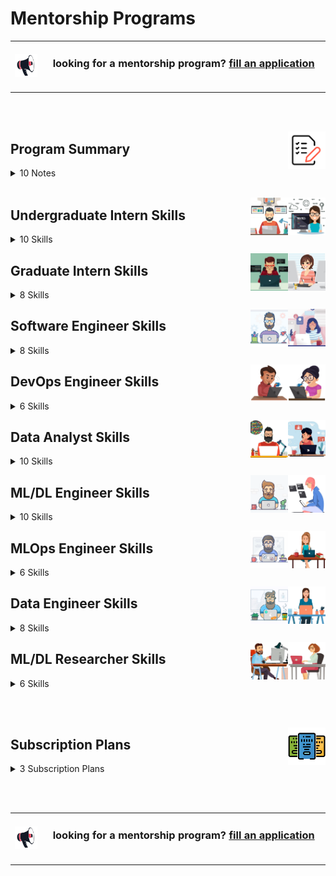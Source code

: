 # Mentorship Programs

<table>
    <tbody>
<tr>
<td align="center" width="10%"><a href="https://forms.gle/3rRZLvBtCusJZd6k9"><img src="/icons/announcement.png" width="100%"></img></a></td>
<td align="center" width="90%"><h3>looking for a mentorship program? <a href="https://forms.gle/3rRZLvBtCusJZd6k9">fill an application</a></h3><br></td>
</tr>
    </tbody>
</table>

<br><br>

<a href="/Mentorship-Programs/README.md"><img align="right" width="60" src="/icons/agenda.png"></img></a>

## Program Summary

<details>
<summary>10 Notes</summary>
<table>
    <tbody>
        <tr>
<td width="250px" align="left">01- Eligibility</td>
<td width="750px" align="left">Open to final-year bachelor's students, master's students, and junior to mid-level engineers with less than five years of experience.</td>
        </tr>
        <tr>
<td align="left">02- Job Titles & Skills</td>
<td align="left">The program consists of 8 job titles, each containing 8 key skills. Mentees can select only the job titles and skills that interest them.</td>
        </tr>
        <tr>
<td align="left">03- Skill Duration</td>
<td align="left">Each skill module lasts 2, 4, or 8 weeks, based on the mentee’s availability and experience. The standard duration is 4 weeks.</td>
        </tr>
        <tr>
<td align="left">04- Job Title Duration</td>
<td align="left">Completing an entire job title takes 4, 8, or 16 months, depending on the skill durations chosen.</td>
        </tr>
        <tr>
<td align="left">05- Break Flexibility</td>
<td align="left">Mentees can take breaks between skills for personal reasons or other commitments.</td>
        </tr>
        <tr>
<td align="left">06- Hands-On Learning</td>
<td align="left">Each skill includes educational projects, case studies, or problem-solving tasks that mentees must complete and submit.</td>
        </tr>
        <tr>
<td align="left">07- Profile Building</td>
<td align="left">Practical work contributes to building a strong professional portfolio showcasing applied expertise.</td>
        </tr>
        <tr>
<td align="left">08- Theoretical Support</td>
<td align="left">In addition to hands-on experience, mentees have access to courses, resources, and textbooks to deepen their understanding.</td>
        </tr>
        <tr>
<td align="left">09- Career Support</td>
<td align="left">After completing a job title's skills, mentees receive CV enhancement support and a mock interview to prepare for real-world opportunities.</td>
        </tr>
        <tr>
<td align="left">10- Personalized Learning</td>
<td align="left">The program adapts to the mentee’s pace, interests, and professional goals.</td>
        </tr>
    </tbody>
</table>
</details>

<br>

<a href="/Mentorship-Programs/README.md"><img align="right" width="60" src="/Interview-Preparation/logos/emp02.png"></img></a>
<a href="/Mentorship-Programs/README.md"><img align="right" width="60" src="/Interview-Preparation/logos/emp01.png"></img></a>

## Undergraduate Intern Skills

<details>
<summary>10 Skills</summary>
<table>
    <tbody>
        <tr>
<td width="500px" align="left">
<h3 align="left">01  Programming Language (C/C++/C#/Java)</h3>
* Variables, Data Types, Loops, Conditionals, Functions, Recursion, Arrays, Memory Allocation, Garbage Collection, Debugging, Collections, Built-in Methods in Collections, Pointers, References, Modules. <br> 
<br>
* 8 <a href="/Software-Engineering-Educational-Projects/README.md">Educational Projects</a><br> 
* YouTube Courses<br> 
* <a href="/eLearning-Platform-Resources/freecodecamp-courses/computer-science.md">freeCodeCamp Courses</a><br> 
* <a href="/eLearning-Platform-Resources/coursera-specializations/computer-science.md">Coursera Courses</a><br> 
* Udemy Courses <br> 
</td>
<td width="500px" align="left">
<h3 align="left">02  Object-Oriented Programming</h3>
* Classes, Objects, Encapsulation, Inheritance, Polymorphism, Abstraction, Access Modifiers, Static Members, Method Overloading, Method Overriding, Interfaces, Exception Handling, File Handling. <br> 
<br>
* 8 <a href="/Software-Engineering-Educational-Projects/README.md">Educational Projects</a><br> 
* YouTube Courses <br> 
* <a href="/eLearning-Platform-Resources/freecodecamp-courses/computer-science.md">freeCodeCamp Courses</a><br> 
* <a href="/eLearning-Platform-Resources/coursera-specializations/computer-science.md">Coursera Courses</a><br> 
* Udemy Courses <br> 
</td>
        </tr>
        <tr>
<td width="500px" align="left">
<h3 align="left">03  HackerRank/AtCoder Online Judge Phases</h3>
* 200+ Problems on: Arrays and Strings, Functions and Libraries, Implementation, Easy Problems. <br> 
<br>
* 4 <a href="/Problem-Solving-Training/level-1/README.md">Problem Solving Phases</a><br>
* YouTube Courses <br> 
* <a href="/eLearning-Platform-Resources/freecodecamp-courses/computer-science.md">freeCodeCamp Courses</a><br> 
* <a href="/eLearning-Platform-Resources/coursera-specializations/computer-science.md">Coursera Courses</a><br> 
* Udemy Courses <br> 
</td>
<td width="500px" align="left">
<h3 align="left">04  LeetCode/Codeforces Online Judge Phases</h3>
* 200+ Array, Implementation, Bit Manipulation, Math, String, Easy Problems. <br> 
<br>
* 4 <a href="/Problem-Solving-Training/level-1/README.md">Problem Solving Phases</a><br>
* YouTube Courses <br> 
* <a href="/eLearning-Platform-Resources/freecodecamp-courses/computer-science.md">freeCodeCamp Courses</a><br> 
* <a href="/eLearning-Platform-Resources/coursera-specializations/computer-science.md">Coursera Courses</a><br> 
* Udemy Courses <br> 
</td>
        </tr>
        <tr>
<td width="500px" align="left">
<h3 align="left">05  Linear Data Structures</h3>
* Arrays, Lists, Stacks (Array/List Based), Queues (Array/List Based), Deques (Array/List Based), Time Complexity. <br> 
<br>
* 8 <a href="/Software-Engineering-Educational-Projects/README.md">Educational Projects</a><br> 
* YouTube Courses <br> 
* <a href="/eLearning-Platform-Resources/freecodecamp-courses/computer-science.md">freeCodeCamp Courses</a><br> 
* <a href="/eLearning-Platform-Resources/coursera-specializations/computer-science.md">Coursera Courses</a><br> 
* Udemy Courses <br> 
</td>
<td width="500px" align="left">
<h3 align="left">06  Non-Linear Data Structures</h3>
* Binary Tree, Binary Search Tree, AVL Tree, Red Black Tree, Heap Trees, Hash Tables, Graphs, Tries, Disjoint Sets. <br> 
<br>
* 8 <a href="/Software-Engineering-Educational-Projects/README.md">Educational Projects</a><br> 
* YouTube Courses <br> 
* <a href="/eLearning-Platform-Resources/freecodecamp-courses/computer-science.md">freeCodeCamp Courses</a><br> 
* <a href="/eLearning-Platform-Resources/coursera-specializations/computer-science.md">Coursera Courses</a><br> 
* Udemy Courses <br> 
</td>
        </tr>
        <tr>
<td width="500px" align="left">
<h3 align="left">07  HackerRank/AtCoder Online Judge Phases</h3>
* 200+ Problems on: Array and Linked List, Stack and Queue, Binary Tree, Strings, Bit Manipulation, Implementation. Warmup and Recursion, Sorting, Search, Math Fundamentals. <br> 
<br>
* 4 <a href="/Problem-Solving-Training/level-2/README.md">Problem Solving Phases</a><br>
* YouTube Courses <br> 
* <a href="/eLearning-Platform-Resources/freecodecamp-courses/computer-science.md">freeCodeCamp Courses</a><br> 
* <a href="/eLearning-Platform-Resources/coursera-specializations/computer-science.md">Coursera Courses</a><br> 
* Udemy Courses <br>  
</td>
<td width="500px" align="left">
<h3 align="left">08  LeetCode/Codeforces Online Judge Phases</h3>
* 200+ Problems on: Array, Linked List, Stack, Queue and Dequeue,   Binary Tree, Heap Tree, Hash Table, Binary Search, Sorting, Greedy, Breadth/Depth First Search, Graph, Backtracking. <br> 
<br>
* 4 <a href="/Problem-Solving-Training/level-2/README.md">Problem Solving Phases</a><br>
* YouTube Courses <br> 
* <a href="/eLearning-Platform-Resources/freecodecamp-courses/computer-science.md">freeCodeCamp Courses</a><br> 
* <a href="/eLearning-Platform-Resources/coursera-specializations/computer-science.md">Coursera Courses</a><br> 
* Udemy Courses <br> 
</td>
        </tr>
        <tr>
<td width="500px" align="left">
<h3 align="left">09  Basic Algorithms Analysis & Design</h3>
* Sorting, Searching, Recursion, Time/Space complexity, Divide and Conquer, Mathematical Algorithms, Brute Force, Greedy Algorithms. <br> 
<br>
* 8 <a href="/Software-Engineering-Educational-Projects/README.md">Educational Projects</a><br> 
* YouTube Courses <br> 
* <a href="/eLearning-Platform-Resources/freecodecamp-courses/computer-science.md">freeCodeCamp Courses</a><br> 
* <a href="/eLearning-Platform-Resources/coursera-specializations/computer-science.md">Coursera Courses</a><br> 
* Udemy Courses <br> 
</td>
<td width="500px" align="left">
<h3 align="left">10  Graph Algorithms Analysis & Design</h3>
* Graph Theory, BFS, DFS, Shortest Path Algorithms, Geometric Algorithms, String Algorithms, Network Flow, Connected Components, Topological Sorting. <br> 
<br>
* 8 <a href="/Software-Engineering-Educational-Projects/README.md">Educational Projects</a><br> 
* YouTube Courses <br> 
* <a href="/eLearning-Platform-Resources/freecodecamp-courses/computer-science.md">freeCodeCamp Courses</a><br> 
* <a href="/eLearning-Platform-Resources/coursera-specializations/computer-science.md">Coursera Courses</a><br> 
* Udemy Courses <br> 
</td>
        </tr>
    </tbody>
</table>
</details>

<a href="/Mentorship-Programs/README.md"><img align="right" width="60" src="/Interview-Preparation/logos/emp06.png"></img></a>
<a href="/Mentorship-Programs/README.md"><img align="right" width="60" src="/Interview-Preparation/logos/emp05.png"></img></a>

## Graduate Intern Skills

<details>
<summary>8 Skills</summary>
<table>
    <tbody>
        <tr>
<td width="500px" align="left">
<h3 align="left">01  HackerRank/AtCoder Online Judge Phases</h3>
* 200+ Problems on: Number Theory, Combinatorics, Algebra, Geometry, Probability, Graph Theory, Greedy, Dynamic Programming, Implementation. <br> 
<br>
* 4 <a href="/Problem-Solving-Training/level-3/README.md">Problem Solving Phases</a><br>
* YouTube Courses <br> 
* <a href="/eLearning-Platform-Resources/freecodecamp-courses/computer-science.md">freeCodeCamp Courses</a><br> 
* <a href="/eLearning-Platform-Resources/coursera-specializations/computer-science.md">Coursera Courses</a><br> 
* Udemy Courses <br>  
</td>
<td width="500px" align="left">
<h3 align="left">02  LeetCode/Codeforces Online Judge Phases</h3>
* 200+ Problems on: Binary Search, Sorting, Greedy, Breadth First Search, Depth First Search, Graph, Backtracking, Math, String, Dynamic Programming. <br> 
<br>
* 4 <a href="/Problem-Solving-Training/level-3/README.md">Problem Solving Phases</a><br>
* YouTube Courses <br> 
* <a href="/eLearning-Platform-Resources/freecodecamp-courses/computer-science.md">freeCodeCamp Courses</a><br> 
* <a href="/eLearning-Platform-Resources/coursera-specializations/computer-science.md">Coursera Courses</a><br> 
* Udemy Courses <br>  
</td>
        </tr>
        <tr>
<td width="500px" align="left">
<h3 align="left">03  Operating Systems & Bash Scripting</h3>
* Processes, Threads, Scheduling, Memory Management, Virtual Memory, File Systems, I/O Management, Multitasking, Shell Commands, Bash Scripts. <br> 
<br>
* 8 <a href="/Software-Engineering-Educational-Projects/README.md">Educational Projects</a><br> 
* YouTube Courses <br> 
* <a href="/eLearning-Platform-Resources/freecodecamp-courses/computer-science.md">freeCodeCamp Courses</a><br> 
* <a href="/eLearning-Platform-Resources/coursera-specializations/computer-science.md">Coursera Courses</a><br> 
* Udemy Courses <br> 
</td>
<td width="500px" align="left">
<h3 align="left">04  Parallel Computing and Multithreading</h3>
* Concurrency, Threads, Locks, GPU, Synchronization, Parallelism, Multithreading, Multiprocessing, Distributed Computing, Load Balancing, Task Scheduling. <br> 
<br>
* 8 <a href="/Software-Engineering-Educational-Projects/README.md">Educational Projects</a><br> 
* YouTube Courses <br> 
* <a href="/eLearning-Platform-Resources/freecodecamp-courses/computer-science.md">freeCodeCamp Courses</a><br> 
* <a href="/eLearning-Platform-Resources/coursera-specializations/computer-science.md">Coursera Courses</a><br> 
* Udemy Courses <br> 
</td>
        </tr>
        <tr>
<td width="500px" align="left">
<h3 align="left">05  Graphical User Interface (GUI)</h3>
* GUI Concepts, Windows, Icons, Menus, Pointers (WIMP), Event-Driven Programming, Widgets & Controls, Buttons, Labels, Text Fields, Dialog Boxes & Tooltips, Menus & Toolbars, Tabs & Panels, Forms & Input Validation, Event Handling, State Management, Drawing & Rendering, Animation & Transitions. <br> 
<br>
* 8 <a href="/Software-Engineering-Educational-Projects/README.md">Educational Projects</a><br> 
* YouTube Courses <br> 
* <a href="/eLearning-Platform-Resources/freecodecamp-courses/software-engineering.md">freeCodeCamp Courses</a><br> 
* <a href="/eLearning-Platform-Resources/coursera-specializations/software-engineering.md">Coursera Courses</a><br> 
* Udemy Courses <br> 
</td>
<td width="500px" align="left">
<h3 align="left">06  Unit Testing and Package Manager</h3>
* Test-driven development (TDD),  test suites, assertions, mocking, stubbing, fixtures, test coverage, regression testing, edge cases, black-box testing, white-box testing, integration testing, frameworks (JUnit, PyTest, Mocha, Jest, NUnit), automated testing, debugging. <br> 
<br>
* 8 <a href="/Software-Engineering-Educational-Projects/README.md">Educational Projects</a><br> 
* YouTube Courses <br> 
* <a href="/eLearning-Platform-Resources/freecodecamp-courses/software-engineering.md">freeCodeCamp Courses</a><br> 
* <a href="/eLearning-Platform-Resources/coursera-specializations/software-engineering.md">Coursera Courses</a><br> 
* Udemy Courses <br> 
</td>
        </tr>
        <tr>
<td width="500px" align="left">
<h3 align="left">07  SQL/NoSQL Databases Fundamentals</h3>
* Relational databases, SQL, NoSQL, CRUD, indexing, normalization, denormalization, joins, stored procedures, views, triggers, partitioning, replication, sharding, backup, recovery, query optimization, performance tuning, database engines. <br> 
<br>
* 8 <a href="/Software-Engineering-Educational-Projects/README.md">Educational Projects</a><br> 
* YouTube Courses <br> 
* <a href="/eLearning-Platform-Resources/freecodecamp-courses/software-engineering.md">freeCodeCamp Courses</a><br> 
* <a href="/eLearning-Platform-Resources/coursera-specializations/software-engineering.md">Coursera Courses</a><br> 
* Udemy Courses <br> 
</td>
<td width="500px" align="left">
<h3 align="left">08  Database Design Fundamentals</h3>
* Entity-relationship (ER) diagrams, schemas, tables, attributes, primary keys, foreign keys, composite keys, normalization forms, relationships, constraints, data modeling, data integrity, cascading updates/deletes, indexing strategies, performance considerations. <br> 
<br>
* 8 <a href="/Software-Engineering-Educational-Projects/README.md">Educational Projects</a><br> 
* YouTube Courses <br> 
* <a href="/eLearning-Platform-Resources/freecodecamp-courses/software-engineering.md">freeCodeCamp Courses</a><br> 
* <a href="/eLearning-Platform-Resources/coursera-specializations/software-engineering.md">Coursera Courses</a><br> 
* Udemy Courses <br> 
</td>
        </tr>
    </tbody>
</table>
</details>

<a href="/Mentorship-Programs/README.md"><img align="right" width="60" src="/Interview-Preparation/logos/emp10.png"></img></a>
<a href="/Mentorship-Programs/README.md"><img align="right" width="60" src="/Interview-Preparation/logos/emp09.png"></img></a>

## Software Engineer Skills

<details>
<summary>8 Skills</summary>
<table>
    <tbody>
        <tr>
<td width="500px" align="left">
<h3 align="left">01  Object-Oriented Design</h3>
* Design Principles, Design Patterns, UML Diagrams, Abstraction, Encapsulation, Inheritance, Polymorphism, Interface Design, Cohesion, Coupling, Dependency Injection, Architectural Patterns. <br> 
<br>
<br>
* 8 <a href="/Software-Engineering-Educational-Projects/README.md">Educational Projects</a><br> 
* YouTube Courses <br> 
* <a href="/eLearning-Platform-Resources/freecodecamp-courses/software-engineering.md">freeCodeCamp Courses</a><br> 
* <a href="/eLearning-Platform-Resources/coursera-specializations/software-engineering.md">Coursera Courses</a><br> 
* Udemy Courses <br> 
</td>
<td width="500px" align="left">
<h3 align="left">02  Code Review and Refactoring</h3>
* Clean Code, Modularity, Readability, Code Smells, Dead Code Removal, Duplicate Code Elimination, Cyclomatic Complexity, Performance Improvement, Maintainability, Removing Technical Debt, Improving Architecture. <br> 
<br>
* 8 <a href="/Software-Engineering-Educational-Projects/README.md">Educational Projects</a><br> 
* YouTube Courses <br> 
* <a href="/eLearning-Platform-Resources/freecodecamp-courses/software-engineering.md">freeCodeCamp Courses</a><br> 
* <a href="/eLearning-Platform-Resources/coursera-specializations/software-engineering.md">Coursera Courses</a><br> 
* Udemy Courses <br> 
</td>
        </tr>
        <tr>
<td width="500px" align="left">
<h3 align="left">03  Advanced Data Structures</h3>
* Tries, B/B+ Tree, K-D Tree, Treap Tree, Skip List, Interval Tree, Segment Tree, Binary Indexed Tree, Suffix Array, Suffix Tree, Suffix Automaton. <br> 
<br>
* 8 <a href="/Software-Engineering-Educational-Projects/README.md">Educational Projects</a><br> 
* YouTube Courses <br> 
* <a href="/eLearning-Platform-Resources/freecodecamp-courses/computer-science.md">freeCodeCamp Courses</a><br> 
* <a href="/eLearning-Platform-Resources/coursera-specializations/computer-science.md">Coursera Courses</a><br> 
* Udemy Courses <br> 
</td>
<td width="500px" align="left">
<h3 align="left">04  Advanced Algorithms Analysis & Design</h3>
* Dynamic Programming, Divide and Conquer, Greedy Algorithms, Backtracking, Geometric Algorithms, Graph Algorithms. <br> 
<br>
<br>
* 8 <a href="/Software-Engineering-Educational-Projects/README.md">Educational Projects</a><br> 
* YouTube Courses <br> 
* <a href="/eLearning-Platform-Resources/freecodecamp-courses/computer-science.md">freeCodeCamp Courses</a><br> 
* <a href="/eLearning-Platform-Resources/coursera-specializations/computer-science.md">Coursera Courses</a><br> 
* Udemy Courses <br> 
</td>
        </tr>
        <tr>
<td width="500px" align="left">
<h3 align="left">05  HackerRank/AtCoder Online Judge Phases</h3>
* 200+ Problems on: Linear and Non-linear DS, Strings, Dynamic Programming, Greedy, Graph Theory, Mathematics, Number Theory, Combinatorics, Geometry, Probability <br> 
<br>
<br>
* 4 <a href="/Problem-Solving-Training/level-4/README.md">Problem Solving Phases</a><br>
* YouTube Courses <br> 
* <a href="/eLearning-Platform-Resources/freecodecamp-courses/computer-science.md">freeCodeCamp Courses</a><br> 
* <a href="/eLearning-Platform-Resources/coursera-specializations/computer-science.md">Coursera Courses</a><br> 
* Udemy Courses <br> 
</td>
<td width="500px" align="left">
<h3 align="left">06  LeetCode/Codeforces Online Judge Phases</h3>
* 200+ Problems on: Array, Stack, Queue, Dequeue, Binary Tree, Heap Tree, Hash Table, Breadth/Depth First Search, Backtracking, Binary Search, Greedy, Bit Manipulation, Sorting, Math, String, Dynamic Programming. <br> 
<br>
* 4 <a href="/Problem-Solving-Training/level-4/README.md">Problem Solving Phases</a><br>
* YouTube Courses <br> 
* <a href="/eLearning-Platform-Resources/freecodecamp-courses/computer-science.md">freeCodeCamp Courses</a><br> 
* <a href="/eLearning-Platform-Resources/coursera-specializations/computer-science.md">Coursera Courses</a><br> 
* Udemy Courses <br> 
</td>
        </tr>
        <tr>
<td width="500px" align="left">
<h3 align="left">07  System Design Principles</h3>
* coming soon <br> 
<br>
</td>
<td width="500px" align="left">
<h3 align="left">08  Microservices Architecture Fundamentals</h3>
* coming soon <br> 
<br>
</td>
        </tr>
    </tbody>
</table>
</details>

<a href="/Mentorship-Programs/README.md"><img align="right" width="60" src="/Interview-Preparation/logos/emp12.png"></img></a>
<a href="/Mentorship-Programs/README.md"><img align="right" width="60" src="/Interview-Preparation/logos/emp11.png"></img></a>

## DevOps Engineer Skills

<details>
<summary>6 Skills</summary>
<table>
    <tbody>
        <tr>
<td width="500px" align="left">
<h3 align="left">01  Git and Shell Foundations</h3>
* Git Basics, Version History, Branches, Merge/Rebase Branch, Pull/Push Commits, Resolving Conflicts, File Management, File Content, Permissions, Networking, Process Management, Disk Management, Archiving. <br> 
<br>
* 8 <a href="/Software-Engineering-Educational-Projects/README.md">Educational Projects</a><br> 
* YouTube Courses <br> 
* <a href="/eLearning-Platform-Resources/freecodecamp-courses/computer-science.md">freeCodeCamp Courses</a><br> 
* <a href="/eLearning-Platform-Resources/coursera-specializations/software-engineering.md">Coursera Courses</a><br> 
* <a href="/eLearning-Platform-Resources/google-specializations/README.md">Google Cloud Courses</a><br> 
* Udemy Courses <br> 
</td>
<td width="500px" align="left">
<h3 align="left">02  Docker and Kubernetes Foundations</h3>
* Foundations of Containerization and Virtualization, Docker Containers, Docker Images, Docker Compose, Deploying Software on Kubernetes, Data Engineering and MLOps, Networking in Docker and Kubernetes. <br> 
<br>
* 8 <a href="/Software-Engineering-Educational-Projects/README.md">Educational Projects</a><br> 
* YouTube Courses <br> 
* <a href="/eLearning-Platform-Resources/freecodecamp-courses/software-engineering.md">freeCodeCamp Courses</a><br> 
* <a href="/eLearning-Platform-Resources/coursera-specializations/software-engineering.md">Coursera Courses</a><br> 
* <a href="/eLearning-Platform-Resources/google-specializations/README.md">Google Cloud Courses</a><br> 
* Udemy Courses <br> 
</td>
        </tr>
        <tr>
<td width="500px" align="left">
<h3 align="left">03  Building APIs in C#/Java</h3>
* RESTful API Concepts, HTTP Methods (GET, POST, PUT, DELETE), Status Codes & Headers, Request/Response Cycle, Routing & Endpoints, URL Parameters & Query Strings, Request Parsing, JSON Serialization/Deserialization, Middleware & Hooks
Input Validation, Data Models & Schemas, Form Data & Multipart Handling, File Upload/Download, API Keys, JWT (JSON Web Tokens), OAuth2, Role-Based Access Control (RBAC), Unit/Integration Testing, API Testing Tools (Postman, curl, HTTPie), Swagger/OpenAPI Documentation, Caching & Rate Limiting, API Versioning, Environment Variables & Config, Containerization (Docker), CI/CD for API Deployment. <br> 
<br>
* 8 <a href="/Software-Engineering-Educational-Projects/README.md">Educational Projects</a><br> 
* YouTube Courses <br> 
* <a href="/eLearning-Platform-Resources/freecodecamp-courses/software-engineering.md">freeCodeCamp Courses</a><br> 
* <a href="/eLearning-Platform-Resources/coursera-specializations/software-engineering.md">Coursera Courses</a><br> 
* <a href="/eLearning-Platform-Resources/google-specializations/README.md">Google Cloud Courses</a><br> 
* Udemy Courses <br> 
</td>
<td width="500px" align="left">
<h3 align="left">04  Software Engineering in Production</h3>
* Reliability & Availability, Scalability & Performance, Maintainability & Observability, Backward Compatibility, Fault Tolerance, Microservices Architecture, Monolith vs Distributed Systems, API Design (REST/gRPC), Design Patterns, Service-Oriented Architecture (SOA), Infrastructure as Code (Terraform, CloudFormation), Containerization (Docker), Orchestration (Kubernetes), Blue-Green / Canary Deployments, Rollback Strategy, Logging (Structured Logs, Log Rotation), Metrics (Latency, Throughput, Error Rate), Tracing (OpenTelemetry, Jaeger), Alerting (Prometheus, Grafana, PagerDuty), Health Checks. <br> 
<br>
<br>
* 8 <a href="/Software-Engineering-Educational-Projects/README.md">Educational Projects</a><br> 
* YouTube Courses <br> 
* <a href="/eLearning-Platform-Resources/freecodecamp-courses/software-engineering.md">freeCodeCamp Courses</a><br> 
* <a href="/eLearning-Platform-Resources/coursera-specializations/software-engineering.md">Coursera Courses</a><br> 
* <a href="/eLearning-Platform-Resources/google-specializations/README.md">Google Cloud Courses</a><br> 
* Udemy Courses <br> 
</td>
        </tr>
        <tr>
<td width="500px" align="left">
<h3 align="left">05  Cloud Computing (AWS)</h3>
* coming soon <br> 
</td>
<td width="500px" align="left">
<h3 align="left">06  Cloud Computing (Microsoft Azure)</h3>
* coming soon <br> 
</td>
        </tr>
    </tbody>
</table>
</details>

<a href="/Mentorship-Programs/README.md"><img align="right" width="60" src="/Interview-Preparation/logos/emp16.png"></img></a>
<a href="/Mentorship-Programs/README.md"><img align="right" width="60" src="/Interview-Preparation/logos/emp15.png"></img></a>

## Data Analyst Skills

<details>
<summary>10 Skills</summary>
<table>
    <tbody>
        <tr>
<td width="500px" align="left">
<h3 align="left">01  Python/R Programming</h3>
* Data Types, Conditions, Loops, Functions, Modules, Packages, OOP Concepts, Exception Handling, File Handling, Debugging, Unit Testing, Data Serialization. <br> 
<br>
* 4 <a href="/Data-Science-Case-Studies/level-2.md">Case Studies</a><br> 
* YouTube Courses <br> 
* <a href="/eLearning-Platform-Resources/freecodecamp-courses/data-science.md">freeCodeCamp Courses</a><br> 
* <a href="/eLearning-Platform-Resources/datacamp-tracks/README.md">DataCamp Courses</a><br> 
* <a href="/eLearning-Platform-Resources/coursera-specializations/data-science.md">Coursera Courses</a><br> 
* Udemy Courses <br> 
</td>
<td width="500px" align="left">
<h3 align="left">02  Statistics Fundamentals</h3>
* Descriptive Statistics, Probability Distributions, Hypothesis Testing, Sampling Techniques, Experimental Design, A/B Testing, Statistical Inference, Bayesian Statistics. <br>
<br>
* 4 <a href="/Data-Science-Case-Studies/level-2.md">Case Studies</a><br> 
* YouTube Courses <br> 
* <a href="/eLearning-Platform-Resources/freecodecamp-courses/data-science.md">freeCodeCamp Courses</a><br> 
* <a href="/eLearning-Platform-Resources/datacamp-tracks/README.md">DataCamp Courses</a><br> 
* <a href="/eLearning-Platform-Resources/coursera-specializations/data-science.md">Coursera Courses</a><br> 
* Udemy Courses <br> 
</td>
        </tr>
        <tr>
<td width="500px" align="left">
<h3 align="left">03  Data Wrangling and Manipulation</h3>
* NumPy, Pandas, Cleaning Data, Filtering and Selecting Data, Reshaping Data, Joining Data, Grouping and Aggregating Data, Pivoting Data, Dates and Times Data. <br> 
<br>
* 4 <a href="/Data-Science-Case-Studies/level-2.md">Case Studies</a><br> 
* YouTube Courses <br> 
* <a href="/eLearning-Platform-Resources/freecodecamp-courses/data-science.md">freeCodeCamp Courses</a><br> 
* <a href="/eLearning-Platform-Resources/datacamp-tracks/README.md">DataCamp Courses</a><br> 
* <a href="/eLearning-Platform-Resources/coursera-specializations/data-science.md">Coursera Courses</a><br> 
* Udemy Courses <br> 
</td>
<td width="500px" align="left">
<h3 align="left">04  Data Visualization</h3>
* Matplotlib, Seaborn, Visualizing Geospatial Data, Visualizing Time Series Data, Customising Plots, Plot Numerical and Categorical Features. <br> 
<br>
* 4 <a href="/Data-Science-Case-Studies/level-2.md">Case Studies</a><br> 
* YouTube Courses <br> 
* <a href="/eLearning-Platform-Resources/freecodecamp-courses/data-science.md">freeCodeCamp Courses</a><br> 
* <a href="/eLearning-Platform-Resources/datacamp-tracks/README.md">DataCamp Courses</a><br> 
* <a href="/eLearning-Platform-Resources/coursera-specializations/data-science.md">Coursera Courses</a><br> 
* Udemy Courses <br> 
</td>
        </tr>
        <tr>
<td width="500px" align="left">
<h3 align="left">05  Feature Engineering and Selection</h3>
* One-hot Encoding, Bin/Encode Feature, Scale Feature, Transform Feature, Variance Threshold, K Best Features, Features by Significance, Features by Model. <br> 
<br>
* 4 <a href="/Data-Science-Case-Studies/level-2.md">Case Studies</a><br> 
* YouTube Courses <br> 
* <a href="/eLearning-Platform-Resources/freecodecamp-courses/data-science.md">freeCodeCamp Courses</a><br> 
* <a href="/eLearning-Platform-Resources/datacamp-tracks/README.md">DataCamp Courses</a><br> 
* <a href="/eLearning-Platform-Resources/coursera-specializations/data-science.md">Coursera Courses</a><br> 
* Udemy Courses <br> 
</td>
<td width="500px" align="left">
<h3 align="left">06  Outlier and Imbalanced Data Handling</h3>
* Boxplot, Modified Z-Score, Isolation Forest, Local Factor, DBSCAN, k-Means Outlier Detection, SMOTE, Borderline SMOTE, SMOTE ENN, SMOTE Tomek Oversampling. <br> 
<br>
* 4 <a href="/Data-Science-Case-Studies/level-2.md">Case Studies</a><br> 
* YouTube Courses <br> 
* <a href="/eLearning-Platform-Resources/freecodecamp-courses/data-science.md">freeCodeCamp Courses</a><br> 
* <a href="/eLearning-Platform-Resources/datacamp-tracks/README.md">DataCamp Courses</a><br> 
* <a href="/eLearning-Platform-Resources/coursera-specializations/data-science.md">Coursera Courses</a><br> 
* Udemy Courses <br> 
</td>
        </tr>
        <tr>
<td width="500px" align="left">
<h3 align="left">07  SQL/NoSQL Databases Fundamentals</h3>
* Basic Syntax, Data Definition Language, Data Manipulation Language, Querying Data, Joins, Aggregating Data, Subqueries and Nested Queries. <br> 
<br>
* 4 <a href="/Data-Science-Case-Studies/level-1.md">Case Studies</a><br> 
* YouTube Courses <br> 
* <a href="/eLearning-Platform-Resources/freecodecamp-courses/data-science.md">freeCodeCamp Courses</a><br> 
* <a href="/eLearning-Platform-Resources/datacamp-tracks/README.md">DataCamp Courses</a><br> 
* <a href="/eLearning-Platform-Resources/coursera-specializations/data-science.md">Coursera Courses</a><br> 
* Udemy Courses <br> 
</td>
<td width="500px" align="left">
<h3 align="left">08  Google Sheets and Excel Fundamentals</h3>
* Formulas, Pivot Tables, Charts, Conditional Formatting, Data Preparation, Data Visualization, Error and Uncertainty. <br> 
<br>
<br>
* 4 <a href="/Data-Science-Case-Studies/level-1.md">Case Studies</a><br> 
* YouTube Courses <br> 
* <a href="/eLearning-Platform-Resources/freecodecamp-courses/data-science.md">freeCodeCamp Courses</a><br> 
* <a href="/eLearning-Platform-Resources/datacamp-tracks/README.md">DataCamp Courses</a><br> 
* <a href="/eLearning-Platform-Resources/coursera-specializations/data-science.md">Coursera Courses</a><br> 
* Udemy Courses <br> 
</td>
        </tr>
        <tr>
<td width="500px" align="left">
<h3 align="left">09  Dashboard Development using PowerBI</h3>
* coming soon <br> 
<br>
</td>
<td width="500px" align="left">
<h3 align="left">10  Dashboard Development using Tableau</h3>
* coming soon <br> 
<br>
</td>
        </tr>
    </tbody>
</table>
</details>

<a href="/Mentorship-Programs/README.md"><img align="right" width="60" src="/Interview-Preparation/logos/emp18.png"></img></a>
<a href="/Mentorship-Programs/README.md"><img align="right" width="60" src="/Interview-Preparation/logos/emp17.png"></img></a>

## ML/DL Engineer Skills

<details>
<summary>10 Skills</summary>
<table>
    <tbody>
        <tr>
<td width="500px" align="left">
<h3 align="left">01  Supervised Machine Learning</h3>
* Linear Models, Neighbors Models, Tree Models,     Ensemble Models, SVM Models, Neural Networks Models, by Scikit-learn. <br> 
<br>
* 4 <a href="/Data-Science-Case-Studies/level-3.md">Case Studies</a><br> 
* YouTube Courses <br> 
* <a href="/eLearning-Platform-Resources/freecodecamp-courses/artificial-intelligence.md">freeCodeCamp Courses</a><br> 
* <a href="/eLearning-Platform-Resources/datacamp-tracks/README.md">DataCamp Courses</a><br> 
* <a href="/eLearning-Platform-Resources/coursera-specializations/artificial-intelligence.md">Coursera Courses</a><br> 
* <a href="/eLearning-Platform-Resources/deeplearningai-specializations/README.md">DeepLearning.AI Courses</a><br> 
* <a href="/eLearning-Platform-Resources/google-specializations/README.md">Google Cloud Courses</a><br> 
* Udemy Courses <br> 
</td>
<td width="500px" align="left">
<h3 align="left">02  Unsupervised Machine Learning</h3>
* Cluster Models, Decomposition Models by Scikit-learn,  Soft Clustering vs. Hard Clustering, Dimensionality Reduction. <br> 
<br>
* 4 <a href="/Data-Science-Case-Studies/level-3.md">Case Studies</a><br> 
* YouTube Courses <br> 
* <a href="/eLearning-Platform-Resources/freecodecamp-courses/artificial-intelligence.md">freeCodeCamp Courses</a><br> 
* <a href="/eLearning-Platform-Resources/datacamp-tracks/README.md">DataCamp Courses</a><br> 
* <a href="/eLearning-Platform-Resources/coursera-specializations/artificial-intelligence.md">Coursera Courses</a><br> 
* <a href="/eLearning-Platform-Resources/deeplearningai-specializations/README.md">DeepLearning.AI Courses</a><br> 
* <a href="/eLearning-Platform-Resources/google-specializations/README.md">Google Cloud Courses</a><br> 
* Udemy Courses <br> 
</td>
        </tr>
        <tr>
<td width="500px" align="left">
<h3 align="left">03  Deep Learning Fundamentals</h3>
* Artificial NN, Deep NN, Convolution NN, Recurrent NN, by Tensorflow and PyTorch. Hyperparameter Tuning and Optimization. <br> 
<br>
* 4 <a href="/Data-Science-Case-Studies/level-4.md">Case Studies</a><br> 
* YouTube Courses <br> 
* <a href="/eLearning-Platform-Resources/freecodecamp-courses/artificial-intelligence.md">freeCodeCamp Courses</a><br> 
* <a href="/eLearning-Platform-Resources/datacamp-tracks/README.md">DataCamp Courses</a><br> 
* <a href="/eLearning-Platform-Resources/coursera-specializations/artificial-intelligence.md">Coursera Courses</a><br> 
* <a href="/eLearning-Platform-Resources/deeplearningai-specializations/README.md">DeepLearning.AI Courses</a><br> 
* <a href="/eLearning-Platform-Resources/google-specializations/README.md">Google Cloud Courses</a><br> 
* Udemy Courses <br> 
</td>
<td width="500px" align="left">
<h3 align="left">04  Generative Models Fundamentals</h3>
* Generative Adversarial Networks (GANs), Variational Autoencoders (VAEs), Diffusion Models, Autoregressive Models, Autoregressive Flows, Implicit Density Models. <br> 
<br>
* 4 <a href="/Data-Science-Case-Studies/level-4.md">Case Studies</a><br> 
* YouTube Courses <br> 
* <a href="/eLearning-Platform-Resources/freecodecamp-courses/artificial-intelligence.md">freeCodeCamp Courses</a><br> 
* <a href="/eLearning-Platform-Resources/datacamp-tracks/README.md">DataCamp Courses</a><br> 
* <a href="/eLearning-Platform-Resources/coursera-specializations/artificial-intelligence.md">Coursera Courses</a><br> 
* <a href="/eLearning-Platform-Resources/deeplearningai-specializations/README.md">DeepLearning.AI Courses</a><br> 
* <a href="/eLearning-Platform-Resources/google-specializations/README.md">Google Cloud Courses</a><br> 
* Udemy Courses <br> 
</td>
        </tr>
        <tr>
<td width="500px" align="left">
<h3 align="left">05  Recommendation Systems</h3>
* Collaborative Filtering, Content-Based Filtering, Matrix Factorization, Implicit vs. Explicit Feedback, User-item interaction matrix, Online vs. Offline Evaluation, knowledge graphs for recommendations. <br> 
<br>
* 4 <a href="/Data-Science-Case-Studies/level-3.md">Case Studies</a><br> 
* YouTube Courses <br> 
* <a href="/eLearning-Platform-Resources/freecodecamp-courses/artificial-intelligence.md">freeCodeCamp Courses</a><br> 
* <a href="/eLearning-Platform-Resources/datacamp-tracks/README.md">DataCamp Courses</a><br> 
* <a href="/eLearning-Platform-Resources/coursera-specializations/artificial-intelligence.md">Coursera Courses</a><br> 
* <a href="/eLearning-Platform-Resources/deeplearningai-specializations/README.md">DeepLearning.AI Courses</a><br> 
* <a href="/eLearning-Platform-Resources/google-specializations/README.md">Google Cloud Courses</a><br> 
* Udemy Courses <br> 
</td>
<td width="500px" align="left">
<h3 align="left">06  Time Series Analysis</h3>
* Trend, Seasonality, Noise, Stationarity, Autocorrelation, Lagging, Time Series Decomposition, Rolling Statistics, Differencing, Holt-Winters Exponential Smoothing, Fourier Transforms, ARIMA/SARIMA, VAR, LSTM, GRU, Transformer. <br> 
<br>
* 4 <a href="/Data-Science-Case-Studies/level-3.md">Case Studies</a><br> 
* YouTube Courses <br> 
* <a href="/eLearning-Platform-Resources/freecodecamp-courses/artificial-intelligence.md">freeCodeCamp Courses</a><br> 
* <a href="/eLearning-Platform-Resources/datacamp-tracks/README.md">DataCamp Courses</a><br> 
* <a href="/eLearning-Platform-Resources/coursera-specializations/artificial-intelligence.md">Coursera Courses</a><br> 
* <a href="/eLearning-Platform-Resources/deeplearningai-specializations/README.md">DeepLearning.AI Courses</a><br> 
* <a href="/eLearning-Platform-Resources/google-specializations/README.md">Google Cloud Courses</a><br> 
* Udemy Courses <br> 
</td>
        </tr>
        <tr>
<td width="500px" align="left">
<h3 align="left">07  Intro to Natural Language Processing</h3>
* Regular Expressions, Word Tokenization, Sentiment Analysis, Stemming, Lemmatization, N-Gram Models, CountVectorizer, TF-IDF, similarity scores, Part-of-Speech Tagging, Named-Entity Recognition, Word Embedding, Transformer Models, Sequence-to-Sequence Models. <br> 
<br>
* 4 <a href="/Data-Science-Case-Studies/level-4.md">Case Studies</a><br> 
* YouTube Courses <br> 
* <a href="/eLearning-Platform-Resources/freecodecamp-courses/artificial-intelligence.md">freeCodeCamp Courses</a><br> 
* <a href="/eLearning-Platform-Resources/datacamp-tracks/README.md">DataCamp Courses</a><br> 
* <a href="/eLearning-Platform-Resources/coursera-specializations/artificial-intelligence.md">Coursera Courses</a><br> 
* <a href="/eLearning-Platform-Resources/deeplearningai-specializations/README.md">DeepLearning.AI Courses</a><br> 
* <a href="/eLearning-Platform-Resources/google-specializations/README.md">Google Cloud Courses</a><br> 
* Udemy Courses <br> 
</td>
<td width="500px" align="left">
<h3 align="left">08  Intro to Computer Vision</h3>
* Image processing, Filters/Kernels, Contrast, Transformation, Morphology, Image Comparison, Image Restoration, Noise, Segmentation, Tracking, Contours, Detecting Faces, Edge, and Features, Masks and Filters, Measurement, Transfer Learning. <br> 
<br>
<br>
* 4 <a href="/Data-Science-Case-Studies/level-4.md">Case Studies</a><br> 
* YouTube Courses <br> 
* <a href="/eLearning-Platform-Resources/freecodecamp-courses/artificial-intelligence.md">freeCodeCamp Courses</a><br> 
* <a href="/eLearning-Platform-Resources/datacamp-tracks/README.md">DataCamp Courses</a><br> 
* <a href="/eLearning-Platform-Resources/coursera-specializations/artificial-intelligence.md">Coursera Courses</a><br> 
* <a href="/eLearning-Platform-Resources/deeplearningai-specializations/README.md">DeepLearning.AI Courses</a><br> 
* <a href="/eLearning-Platform-Resources/google-specializations/README.md">Google Cloud Courses</a><br> 
* Udemy Courses <br> 
</td>
        </tr>
        <tr>
<td width="500px" align="left">
<h3 align="left">09  Hyperparameter Tuning</h3>
* coming soon <br> 
<br>
</td>
<td width="500px" align="left">
<h3 align="left">10  Model Deployment</h3>
* coming soon <br> 
<br>
</td>
        </tr>
    </tbody>
</table>
</details>

<a href="/Mentorship-Programs/README.md"><img align="right" width="60" src="/Interview-Preparation/logos/emp24.png"></img></a>
<a href="/Mentorship-Programs/README.md"><img align="right" width="60" src="/Interview-Preparation/logos/emp23.png"></img></a>

## MLOps Engineer Skills

<details>
<summary>6 Skills</summary>
<table>
    <tbody>
        <tr>
<td width="500px" align="left">
<h3 align="left">01  Git and Shell Foundations</h3>
* Git Basics, Version History, Branches, Merge/Rebase Branch, Pull/Push Commits, Resolving Conflicts, File Management, File Content, Permissions, Networking, Process Management, Disk Management, Archiving. <br> 
<br>
* 8 <a href="/Software-Engineering-Educational-Projects/README.md">Educational Projects</a><br> 
* YouTube Courses <br> 
* <a href="/eLearning-Platform-Resources/freecodecamp-courses/software-engineering.md">freeCodeCamp Courses</a><br> 
* <a href="/eLearning-Platform-Resources/coursera-specializations/software-engineering.md">Coursera Courses</a><br> 
* <a href="/eLearning-Platform-Resources/google-specializations/README.md">Google Cloud Courses</a><br> 
* Udemy Courses <br> 
</td>
<td width="500px" align="left">
<h3 align="left">02  Docker and Kubernetes Foundations</h3>
* Foundations of Containerization and Virtualization, Docker Containers, Docker Images, Docker Compose, Deploying Software on Kubernetes, Data Engineering and MLOps, Networking in Docker and Kubernetes. <br> 
<br>
* 8 <a href="/Software-Engineering-Educational-Projects/README.md">Educational Projects</a><br> 
* YouTube Courses <br> 
* <a href="/eLearning-Platform-Resources/freecodecamp-courses/artificial-intelligence.md">freeCodeCamp Courses</a><br> 
* <a href="/eLearning-Platform-Resources/coursera-specializations/software-engineering.md">Coursera Courses</a><br> 
* <a href="/eLearning-Platform-Resources/google-specializations/README.md">Google Cloud Courses</a><br> 
* Udemy Courses <br> 
</td>
        </tr>
        <tr>
<td width="500px" align="left">
<h3 align="left">03  Building APIs in Python/Golang</h3>
* RESTful API Concepts, HTTP Methods (GET, POST, PUT, DELETE), Status Codes & Headers, Request/Response Cycle, Routing & Endpoints, URL Parameters & Query Strings, Request Parsing, JSON Serialization/Deserialization, Middleware & Hooks
Input Validation, Data Models & Schemas, Form Data & Multipart Handling, File Upload/Download, API Keys, JWT (JSON Web Tokens), OAuth2, Role-Based Access Control (RBAC), Unit/Integration Testing, API Testing Tools (Postman, curl, HTTPie), Swagger/OpenAPI Documentation, Caching & Rate Limiting, API Versioning, Environment Variables & Config, Containerization (Docker), CI/CD for API Deployment. <br> 
<br>
* 8 <a href="/Data-Science-Educational-Projects/README.md">Educational Projects</a><br> 
* YouTube Courses <br> 
* <a href="/eLearning-Platform-Resources/freecodecamp-courses/artificial-intelligence.md">freeCodeCamp Courses</a><br> 
* <a href="/eLearning-Platform-Resources/datacamp-tracks/README.md">DataCamp Courses</a><br> 
* <a href="/eLearning-Platform-Resources/coursera-specializations/artificial-intelligence.md">Coursera Courses</a><br> 
* <a href="/eLearning-Platform-Resources/google-specializations/README.md">Google Cloud Courses</a><br> 
* Udemy Courses <br> 
</td>
<td width="500px" align="left">
<h3 align="left">04  Machine Learning in Production</h3>
* Model Deployment, Inference Pipeline, Batch vs Real-time Inference, Online vs Offline Learning, ML Architecture Patterns, Model Serialization (Pickle, ONNX, SavedModel), Docker Containers, REST/gRPC Serving, Model Versioning, Model Registry, Model Serving (FastAPI, Flask, TensorFlow Serving, TorchServe), API Gateway, Load Balancing, Scalability & Auto-Scaling, Cloud Deployment (AWS/GCP/Azure), Prediction Monitoring, Model Drift & Data Drift, Performance Metrics (Latency, Throughput), Logging (Input/Output/Error Logs), Alerting & Dashboards (Prometheus, Grafana), MLOps Pipelines, Continuous Training (CT), ML Workflow Orchestration (Airflow, Kubeflow, MLflow). <br> 
<br>
* 8 <a href="/Data-Science-Educational-Projects/README.md">Educational Projects</a><br> 
* YouTube Courses <br> 
* <a href="/eLearning-Platform-Resources/freecodecamp-courses/artificial-intelligence.md">freeCodeCamp Courses</a><br> 
* <a href="/eLearning-Platform-Resources/datacamp-tracks/README.md">DataCamp Courses</a><br> 
* <a href="/eLearning-Platform-Resources/coursera-specializations/artificial-intelligence.md">Coursera Courses</a><br> 
* <a href="/eLearning-Platform-Resources/google-specializations/README.md">Google Cloud Courses</a><br> 
* Udemy Courses <br> 
</td>
        </tr>
        <tr>
<td width="500px" align="left">
<h3 align="left">05  Cloud Computing (AWS)</h3>
* coming soon <br> 
</td>
<td width="500px" align="left">
<h3 align="left">06  Cloud Computing (Microsoft Azure)</h3>
* coming soon <br> 
</td>
        </tr>
    </tbody>
</table>
</details>

<a href="/Mentorship-Programs/README.md"><img align="right" width="60" src="/Interview-Preparation/logos/emp28.png"></img></a>
<a href="/Mentorship-Programs/README.md"><img align="right" width="60" src="/Interview-Preparation/logos/emp27.png"></img></a>

## Data Engineer Skills

<details>
<summary>8 Skills</summary>
<table>
    <tbody>
        <tr>
<td width="500px" align="left">
<h3 align="left">01  Scala/Java Programming</h3>
* coming soon <br> 
<br>
</td>
<td width="500px" align="left">
<h3 align="left">02  SQL/NoSQL Databases Fundamentals</h3>
* coming soon <br> 
<br>
</td>
        </tr>
        <tr>
<td width="500px" align="left">
<h3 align="left">03  Data Warehousing Fundamentals</h3>
* coming soon <br> 
<br>
</td>
<td width="500px" align="left">
<h3 align="left">04  Big Data Ecosystem</h3>
* coming soon <br> 
<br>
</td>
        </tr>
        <tr>
<td width="500px" align="left">
<h3 align="left">05  Streaming Data Processing</h3>
* coming soon <br> 
<br>
</td>
<td width="500px" align="left">
<h3 align="left">06  Data Pipeline Development</h3>
* coming soon <br> 
<br>
</td>
        </tr>
        <tr>
<td width="500px" align="left">
<h3 align="left">07  Data Quality Management Fundamentals</h3>
* coming soon <br> 
<br>
</td>
<td width="500px" align="left">
<h3 align="left">08  Data Security and Governance Fundamentals</h3>
* coming soon <br> 
<br>
</td>
        </tr>
    </tbody>
</table>
</details>

<a href="/Mentorship-Programs/README.md"><img align="right" width="60" src="/Interview-Preparation/logos/emp30.png"></img></a>
<a href="/Mentorship-Programs/README.md"><img align="right" width="60" src="/Interview-Preparation/logos/emp29.png"></img></a>

## ML/DL Researcher Skills

<details>
<summary>6 Skills</summary>
<table>
    <tbody>
        <tr>
<td width="500px" align="left">
<h3 align="left">01  Prompt Engineering Fundamentals</h3>
* Context Setting, Few-Shot Prompting, Input-Output Formatting, Task-Specific Instructions, Prompt Templates, Chaining Prompts, Role-Based Prompts, Iterative Refinement, Temperature, Prompt Testing, Prompt Optimization, Evaluation of Prompt Effectiveness. <br> 
<br>
* 8 <a href="/Data-Science-Educational-Projects/README.md">Educational Projects</a><br> 
* 4 <a href="/Data-Science-Case-Studies/level-5/README.md">Case Studies</a><br> 
* YouTube Courses <br> 
* <a href="/eLearning-Platform-Resources/freecodecamp-courses/data-science.md">freeCodeCamp Courses</a><br> 
* <a href="/eLearning-Platform-Resources/datacamp-tracks/README.md">DataCamp Courses</a><br> 
* <a href="/eLearning-Platform-Resources/coursera-specializations/artificial-intelligence.md">Coursera Courses</a><br> 
* <a href="/eLearning-Platform-Resources/deeplearningai-specializations/README.md">DeepLearning.AI Courses</a><br> 
* Udemy Courses <br> 
</td>
<td width="500px" align="left">
<h3 align="left">02  Transformer Architectures</h3>
* coming soon <br> 
<br>
<br><br><br><br><br><br><br><br><br><br><br>
</td>
        </tr>
        <tr>
<td width="500px" align="left">
<h3 align="left">03  Natural Language Processing Advanced Techniques</h3>
* coming soon <br> 
<br>
</td>
<td width="500px" align="left">
<h3 align="left">04  Computer Vision Advanced Techniques</h3>
* coming soon <br> 
<br>
</td>
        </tr>
        <tr>
<td width="500px" align="left">
<h3 align="left">05  Large Language Model (LLM) Fine-tuning Fundamentals</h3>
* Fine-Tuning, Transformer Architecture, Attention Mechanism, Encoder-Decoder Models, Autoregressive Models, Embeddings, Transfer Learning, Prompt-Based Learning, Inference Optimization, Vector DataBases, LangChain, Retrieval Augmented Generation. <br> 
<br>
* 8 <a href="/Data-Science-Educational-Projects/README.md">Educational Projects</a><br> 
* 4 <a href="/Data-Science-Case-Studies/level-5/README.md">Case Studies</a><br> 
* YouTube Courses <br> 
* <a href="/eLearning-Platform-Resources/freecodecamp-courses/data-science.md">freeCodeCamp Courses</a><br> 
* <a href="/eLearning-Platform-Resources/datacamp-tracks/README.md">DataCamp Courses</a><br> 
* <a href="/eLearning-Platform-Resources/coursera-specializations/artificial-intelligence.md">Coursera Courses</a><br> 
* <a href="/eLearning-Platform-Resources/deeplearningai-specializations/README.md">DeepLearning.AI Courses</a><br> 
* Udemy Courses <br> 
</td>
<td width="500px" align="left">
<h3 align="left">06  Large Vision Model (LVM) Fine-tuning Fundamentals</h3>
* coming soon <br> 
<br>
<br><br><br><br><br><br><br><br><br><br><br>
</td>
        </tr>
    </tbody>
</table>
</details>

<br><br>

<a href="/Mentorship-Programs/README.md"><img align="right" width="60" src="/icons/subscription-plan.png"></img></a>

## Subscription Plans

<details>
<summary>3 Subscription Plans</summary>
<table>
    <tbody>
<td width="650px" align="left"><a href="/Mentorship-Programs/README.md"><img src="/icons/plan1.png"></img></a></td>
<td width="650px" align="left"><a href="/Mentorship-Programs/README.md"><img src="/icons/plan2.png"></img></a></td>
<td width="650px" align="left"><a href="/Mentorship-Programs/README.md"><img src="/icons/plan4.png"></img></a></td>
    </tbody>
</table>
</details>

<br><br>

<table>
    <tbody>
<tr>
<td align="center" width="10%"><a href="https://forms.gle/3rRZLvBtCusJZd6k9"><img src="/icons/announcement.png" width="100%"></img></a></td>
<td align="center" width="90%"><h3>looking for a mentorship program? <a href="https://forms.gle/3rRZLvBtCusJZd6k9">fill an application</a></h3><br></td>
</tr>
    </tbody>
</table>
